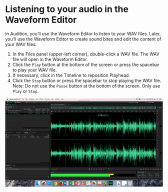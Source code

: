 # Listening to your audio in the Waveform Editor

In Audition, you’ll use the Waveform Editor to listen to your WAV files. Later, you'll use the Waveform Editor to create sound bites and edit the content of your WAV files.

1. In the Files panel \(upper-left corner\), double-click a WAV file. The WAV file will open in the Waveform Editor. 
2. Click the `Play` button at the bottom of the screen or press the spacebar to play your WAV file.
3. If necessary, click in the Timeline to reposition Playhead.
4. Click the `Stop` button or press the spacebar to stop playing the WAV file. Note: Do not use the `Pause` button at the bottom of the screen. Only use `Play` or `Stop`.

![](/assets/listening-in-waveform-editor.png)

